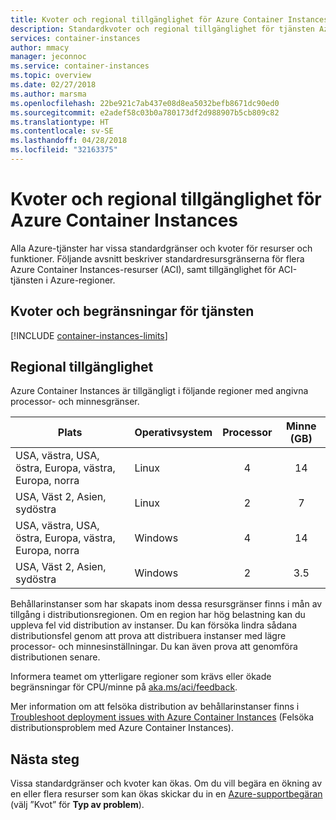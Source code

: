 ```yaml
---
title: Kvoter och regional tillgänglighet för Azure Container Instances
description: Standardkvoter och regional tillgänglighet för tjänsten Azure Container Instances.
services: container-instances
author: mmacy
manager: jeconnoc
ms.service: container-instances
ms.topic: overview
ms.date: 02/27/2018
ms.author: marsma
ms.openlocfilehash: 22be921c7ab437e08d8ea5032befb8671dc90ed0
ms.sourcegitcommit: e2adef58c03b0a780173df2d988907b5cb809c82
ms.translationtype: HT
ms.contentlocale: sv-SE
ms.lasthandoff: 04/28/2018
ms.locfileid: "32163375"
---
```

# <a name="quotas-and-region-availability-for-azure-container-instances"></a>Kvoter och regional tillgänglighet för Azure Container Instances

Alla Azure-tjänster har vissa standardgränser och kvoter för resurser och funktioner. Följande avsnitt beskriver standardresursgränserna för flera Azure Container Instances-resurser (ACI), samt tillgänglighet för ACI-tjänsten i Azure-regioner.

## <a name="service-quotas-and-limits"></a>Kvoter och begränsningar för tjänsten

[!INCLUDE [container-instances-limits](../../includes/container-instances-limits.md)]

## <a name="region-availability"></a>Regional tillgänglighet

Azure Container Instances är tillgängligt i följande regioner med angivna processor- och minnesgränser.

| Plats | Operativsystem | Processor | Minne (GB) |
| -------- | -- | :---: | :-----------: |
| USA, västra, USA, östra, Europa, västra, Europa, norra | Linux | 4 | 14 |
| USA, Väst 2, Asien, sydöstra | Linux | 2 | 7 |
| USA, västra, USA, östra, Europa, västra, Europa, norra | Windows | 4 | 14 |
| USA, Väst 2, Asien, sydöstra | Windows | 2 | 3.5 |

Behållarinstanser som har skapats inom dessa resursgränser finns i mån av tillgång i distributionsregionen. Om en region har hög belastning kan du uppleva fel vid distribution av instanser. Du kan försöka lindra sådana distributionsfel genom att prova att distribuera instanser med lägre processor- och minnesinställningar. Du kan även prova att genomföra distributionen senare.

Informera teamet om ytterligare regioner som krävs eller ökade begränsningar för CPU/minne på [aka.ms/aci/feedback](https://aka.ms/aci/feedback).

Mer information om att felsöka distribution av behållarinstanser finns i [Troubleshoot deployment issues with Azure Container Instances](container-instances-troubleshooting.md) (Felsöka distributionsproblem med Azure Container Instances).

## <a name="next-steps"></a>Nästa steg

Vissa standardgränser och kvoter kan ökas. Om du vill begära en ökning av en eller flera resurser som kan ökas skickar du in en [Azure-supportbegäran][azure-support] (välj ”Kvot” för **Typ av problem**).

<!-- LINKS - External -->
[azure-support]: https://ms.portal.azure.com/#blade/Microsoft_Azure_Support/HelpAndSupportBlade/newsupportrequest
